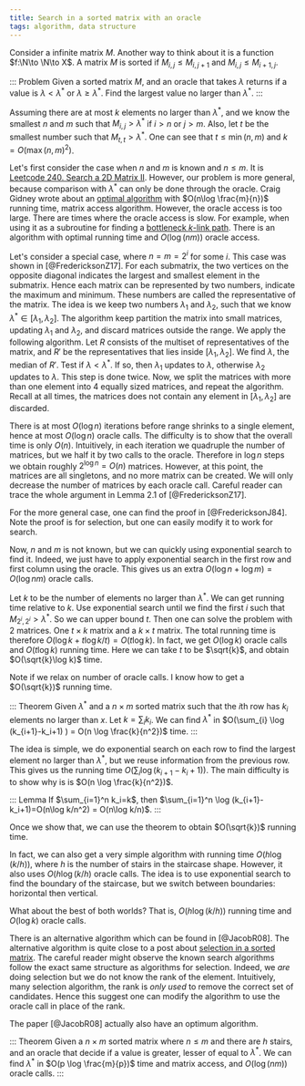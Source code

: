 ```yaml
---
title: Search in a sorted matrix with an oracle
tags: algorithm, data structure
---
```


Consider a infinite matrix $M$. Another way to think about it is a function $f:\N\to \N\to X$.
A matrix $M$ is sorted if $M_{i,j}\leq M_{i,j+1}$ and $M_{i,j}\leq M_{i+1,j}$.

::: Problem
Given a sorted matrix $M$, and an oracle that takes $\lambda$ returns if a value is $\lambda <\lambda^*$ or $\lambda \geq \lambda^*$. Find the largest value no larger than $\lambda^*$.
:::

Assuming there are at most $k$ elements no larger than $\lambda^*$, and we know the smallest $n$ and $m$ such that $M_{i,j}>\lambda^*$ if $i>n$ or $j>m$. Also, let $t$ be the smallest number such that $M_{t,t}>\lambda^*$. One can see that $t\leq \min(n,m)$ and $k=O(\max(n,m)^2)$. 

Let's first consider the case when $n$ and $m$ is known and $n\leq m$. It is [Leetcode 240. Search a 2D Matrix II](https://leetcode.com/problems/search-a-2d-matrix-ii/). However, our problem is more general, because comparison with $\lambda^*$ can only be done through the oracle. 
Craig Gidney wrote about an [optimal algorithm](http://twistedoakstudios.com/blog/Post5365_searching-a-sorted-matrix-faster) with $O(n\log \frac{m}{n})$ running time, matrix access algorithm. 
However, the oracle access is too large. There are times where the oracle access is slow. For example, when using it as a subroutine for finding a [bottleneck $k$-link path](https://chaoxuprime.com/posts/2019-01-31-bottleneck-k-link-path.html).
There is an algorithm with optimal running time and $O(\log(nm))$ oracle access. 

Let's consider a special case, where $n=m=2^i$ for some $i$. This case was shown in [@FredericksonZ17].
For each submatrix, the two vertices on the opposite diagonal indicates the largest and smallest element in the submatrix. Hence each matrix can be represented by two numbers, indicate the maximum and minimum. These numbers are called the representative of the matrix. The idea is we keep two numbers $\lambda_1$ and $\lambda_2$, such that we know $\lambda^*\in [\lambda_1,\lambda_2]$. 
The algorithm keep partition the matrix into small matrices, updating $\lambda_1$ and $\lambda_2$, and discard matrices outside the range. 
We apply the following algorithm. Let $R$ consists of the multiset of representatives of the matrix, and $R'$ be the representatives that lies inside $[\lambda_1,\lambda_2]$. We find $\lambda$, the median of $R'$. Test if $\lambda<\lambda^*$. If so, then $\lambda_1$ updates to $\lambda$, otherwise $\lambda_2$ updates to $\lambda$. This step is done twice. 
Now, we split the matrices with more than one element into $4$ equally sized matrices, and repeat the algorithm.
Recall at all times, the matrices does not contain any element in $[\lambda_1,\lambda_2]$ are discarded. 

There is at most $O(\log n)$ iterations before range shrinks to a single element, hence at most $O(\log n)$ oracle calls. The difficulty is to show that the overall time is only $O(n)$. Intuitively, in each iteration we quadruple the number of matrices, but we half it by two calls to the oracle. Therefore in $\log n$ steps we obtain roughly $2^{\log n}=O(n)$ matrices. However, at this point, the matrices are all singletons, and no more matrix can be created. We will only decrease the number of matrices by each oracle call. Careful reader can trace the whole argument in Lemma 2.1 of [@FredericksonZ17].

For the more general case, one can find the proof in [@FredericksonJ84]. Note the proof is for selection, but one can easily modify it to work for search. 

Now, $n$ and $m$ is not known, but we can quickly using exponential search to find it. Indeed, we just have to apply exponential search in the first row and first column using the oracle. This gives us an extra $O(\log n + \log m)=O(\log nm)$ oracle calls. 

Let $k$ to be the number of elements no larger than $\lambda^*$. We can get running time relative to $k$. Use exponential search until we find the first $i$ such that $M_{2^i,2^i}>\lambda^*$. So we can upper bound $t$. Then one can solve the problem with $2$ matrices. One $t\times k$ matrix and a $k\times t$ matrix. The total running time is therefore $O(\log k+t\log k/t)=O(t\log k)$. In fact, we get $O(\log k)$ oracle calls and $O(t\log k)$ running time. Here we can take $t$ to be $\sqrt{k}$, and obtain $O(\sqrt{k}\log k)$ time.

Note if we relax on number of oracle calls. I know how to get a $O(\sqrt{k})$ running time.

::: Theorem
Given $\lambda^*$ and a $n\times m$ sorted matrix such that the $i$th row has $k_i$ elements no larger than $x$. Let $k=\sum_{i} k_i$. We can find $\lambda^*$ in $O(\sum_{i} \log (k_{i+1}-k_i+1) ) = O(n \log \frac{k}{n^2})$ time.
:::

The idea is simple, we do exponential search on each row to find the largest element no larger than $\lambda^*$, but we reuse information from the previous row. This gives us the running time $O(\sum_{i} \log (k_{i+1}-k_i+1) )$. The main difficulty is to show why is is $O(n \log \frac{k}{n^2})$. 

::: Lemma
  If $\sum_{i=1}^n k_i=k$, then $\sum_{i=1}^n \log (k_{i+1}-k_i+1)=O(n\log k/n^2) = O(n\log k/n)$.
:::

Once we show that, we can use the theorem to obtain $O(\sqrt{k})$ running time.

In fact, we can also get a very simple algorithm with running time $O(h \log(k/h))$, where $h$ is the number of stairs in the staircase shape. However, it also uses $O(h\log(k/h)$ oracle calls. The idea is to use exponential search to find the boundary of the staircase, but we switch between boundaries: horizontal then vertical. 

What about the best of both worlds? That is, $O(h\log(k/h))$ running time and $O(\log k)$ oracle calls. 

There is an alternative algorithm which can be found in [@JacobR08]. The alternative algorithm is quite close to a post about [selection in a sorted matrix](https://chaoxuprime.com/posts/2014-04-02-selection-in-a-sorted-matrix.html). The careful reader might observe the known search algorithms follow the exact same structure as algorithms for selection. Indeed, we *are* doing selection but we do not know the rank of the element. Intuitively, many selection algorithm, the rank is *only used* to remove the correct set of candidates. Hence this suggest one can modify the algorithm to use the oracle call in place of the rank. 

The paper [@JacobR08] actually also have an optimum algorithm. 

::: Theorem
Given a $n\times m$ sorted matrix where $n\leq m$ and there are $h$ stairs, and an oracle that decide if a value is greater, lesser of equal to $\lambda^*$. We can find $\lambda^*$ in $O(p \log \frac{m}{p})$ time and matrix access, and $O(\log (nm))$ oracle calls. 
:::
